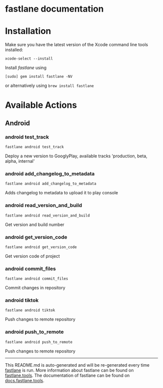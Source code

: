 fastlane documentation
================
# Installation

Make sure you have the latest version of the Xcode command line tools installed:

```
xcode-select --install
```

Install _fastlane_ using
```
[sudo] gem install fastlane -NV
```
or alternatively using `brew install fastlane`

# Available Actions
## Android
### android test_track
```
fastlane android test_track
```
Deploy a new version to GooglyPlay,  available tracks 'production, beta, alpha, internal'
### android add_changelog_to_metadata
```
fastlane android add_changelog_to_metadata
```
Adds changelog to metadata to upload it to play console
### android read_version_and_build
```
fastlane android read_version_and_build
```
Get version and build number
### android get_version_code
```
fastlane android get_version_code
```
Get version code of project
### android commit_files
```
fastlane android commit_files
```
Commit changes in repository
### android tiktok
```
fastlane android tiktok
```
Push changes to remote repository
### android push_to_remote
```
fastlane android push_to_remote
```
Push changes to remote repository

----

This README.md is auto-generated and will be re-generated every time [fastlane](https://fastlane.tools) is run.
More information about fastlane can be found on [fastlane.tools](https://fastlane.tools).
The documentation of fastlane can be found on [docs.fastlane.tools](https://docs.fastlane.tools).
